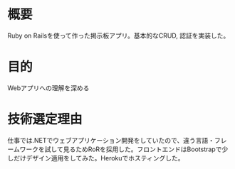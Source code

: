 # 概要
Ruby on Railsを使って作った掲示板アプリ。基本的なCRUD, 認証を実装した。

# 目的
Webアプリへの理解を深める

# 技術選定理由
仕事では.NETでウェブアプリケーション開発をしていたので、違う言語・フレームワークを試して見るためRoRを採用した。フロントエンドはBootstrapで少しだけデザイン適用をしてみた。Herokuでホスティングした。



